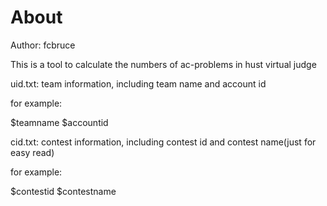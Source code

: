 About
=====

Author: fcbruce

This is a tool to calculate the numbers of ac-problems in hust virtual judge

uid.txt: team information, including team name and account id

for example:

$teamname $accountid

cid.txt: contest information, including contest id and contest name(just for easy read)

for example:

$contestid $contestname


